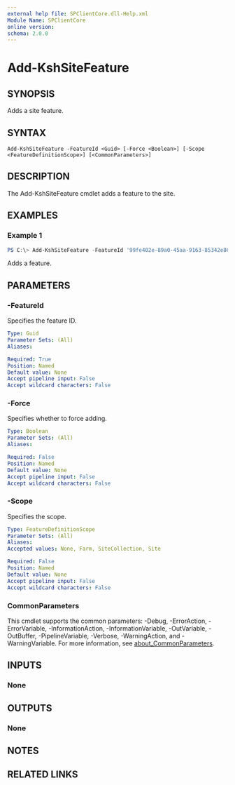 ```yaml
---
external help file: SPClientCore.dll-Help.xml
Module Name: SPClientCore
online version:
schema: 2.0.0
---
```


# Add-KshSiteFeature

## SYNOPSIS
Adds a site feature.

## SYNTAX

```
Add-KshSiteFeature -FeatureId <Guid> [-Force <Boolean>] [-Scope <FeatureDefinitionScope>] [<CommonParameters>]
```

## DESCRIPTION
The Add-KshSiteFeature cmdlet adds a feature to the site.

## EXAMPLES

### Example 1
```powershell
PS C:\> Add-KshSiteFeature -FeatureId '99fe402e-89a0-45aa-9163-85342e865dc8'
```

Adds a feature.

## PARAMETERS

### -FeatureId
Specifies the feature ID.

```yaml
Type: Guid
Parameter Sets: (All)
Aliases:

Required: True
Position: Named
Default value: None
Accept pipeline input: False
Accept wildcard characters: False
```

### -Force
Specifies whether to force adding.

```yaml
Type: Boolean
Parameter Sets: (All)
Aliases:

Required: False
Position: Named
Default value: None
Accept pipeline input: False
Accept wildcard characters: False
```

### -Scope
Specifies the scope.

```yaml
Type: FeatureDefinitionScope
Parameter Sets: (All)
Aliases:
Accepted values: None, Farm, SiteCollection, Site

Required: False
Position: Named
Default value: None
Accept pipeline input: False
Accept wildcard characters: False
```

### CommonParameters
This cmdlet supports the common parameters: -Debug, -ErrorAction, -ErrorVariable, -InformationAction, -InformationVariable, -OutVariable, -OutBuffer, -PipelineVariable, -Verbose, -WarningAction, and -WarningVariable. For more information, see [about_CommonParameters](http://go.microsoft.com/fwlink/?LinkID=113216).

## INPUTS

### None

## OUTPUTS

### None

## NOTES

## RELATED LINKS
